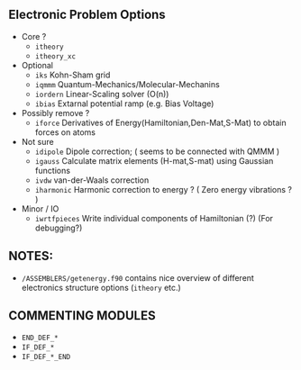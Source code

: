 
## Electronic Problem Options

* Core ?
    * `itheory`
    * `itheory_xc`
* Optional
    * `iks`         Kohn-Sham grid
    * `iqmmm`       Quantum-Mechanics/Molecular-Mechanins
    * `iordern`     Linear-Scaling solver  (O(n))
    * `ibias`       Extarnal potential ramp (e.g. Bias Voltage)
* Possibly remove ?
    * `iforce`      Derivatives of Energy(Hamiltonian,Den-Mat,S-Mat) to obtain forces on atoms
* Not sure 
    * `idipole`    Dipole correction; ( seems to be connected with QMMM )
    * `igauss`     Calculate matrix elements (H-mat,S-mat) using Gaussian functions
    * `ivdw`       van-der-Waals correction
    * `iharmonic`  Harmonic correction to energy ? ( Zero energy vibrations ? ) 
* Minor / IO
    * `iwrtfpieces`  Write individual components of Hamiltonian (?) (For debugging?)

## NOTES:
 * `/ASSEMBLERS/getenergy.f90` contains nice overview of different electronics structure options (`itheory` etc.)


## COMMENTING MODULES

* `END_DEF_*`
* `IF_DEF_*`
* `IF_DEF_*_END`






